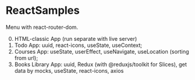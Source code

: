 # ReactSamples

Menu with react-router-dom.

0. HTML-classic App (run separate with live server)
1. Todo App: uuid, react-icons, useState, useContext;
2. Courses App: useState, userEffect, useNavigate, useLocation (sorting from url);
3. Books Library App: uuid, Redux (with @reduxjs/toolkit for Slices), get data by mocks, useState, react-icons, axios

